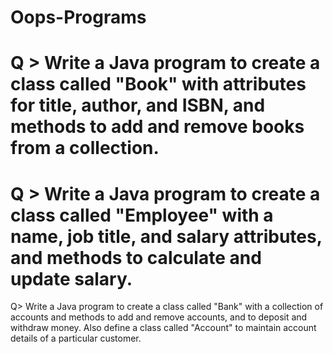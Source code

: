 # Oops-Programs

# Q > Write a Java program to create a class called "Book" with attributes for title, author, and ISBN, and methods to add and remove books from a collection.
# Q > Write a Java program to create a class called "Employee" with a name, job title, and salary attributes, and methods to calculate and update salary.
Q> Write a Java program to create a class called "Bank" with a collection of accounts and methods to add and remove accounts, and to deposit and withdraw money. Also define a class called "Account" to maintain account details of a particular customer.
